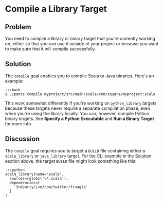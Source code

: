 # Compile a Library Target

## Problem

You need to compile a library or binary target that you're currently working on, either so that you can use it outside of your project or because you want to make sure that it will compile successfully.

## Solution

The `compile` goal enables you to compile Scala or Java binaries. Here's an example:

    :::bash
    $ ./pants compile myproject/src/main/scala/com/square/myproject:scala

This work somewhat differently if you're working on `python_library` targets because these targets never require a separate compilation phase, even when you're using the library locally. You can, however, compile Python binary targets. See **Specify a Python Executable** and **Run a Binary Target** for more info.

## Discussion

The `compile` goal requires you to target a `BUILD` file containing either a `scala_library` or `java_library` target. For the CLI example in the [Solution](#Solution) section above, the target `BUILD` file might look something like this:

    :::python
    scala_library(name='scala',
      sources=rglobs('\*.scala'),
      dependencies=[
        '3rdparty/jvm/com/twitter/finagle'
      ]
    )
